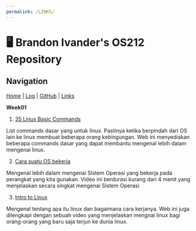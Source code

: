 ```yaml
---
permalink: /LINKS/
---
```

# 🖥️ Brandon Ivander's OS212 Repository

## Navigation
[Home](index.md) | 
[Log](https://veloraine.github.io/os212/TXT/mylog.txt) | 
[GitHub](https://github.com/veloraine/os212/) | 
[Links](links.md)

**Week01**
1. [35 Linux Basic Commands](https://www.hostinger.com/tutorials/linux-commands)

List commands dasar yang untuk linux. Pastinya ketika berpindah dari OS lain ke linux membuat beberapa orang kebingungan. Web ini menyediakan beberapa commands dasar yang dapat membantu mengenal lebih dalam mengenai linux.

2. [Cara suatu OS bekerja](https://www.youtube.com/watch?v=GjNp0bBrjmU&t=128s)

Mengenal lebih dalam mengenai Sistem Operasi yang bekerja pada perangkat yang kita gunakan. Video ini berdurasi kurang dari 4 menit yang menjelaskan secara singkat mengenai Sistem Operasi

3. [Intro to Linux](https://www.geeksforgeeks.org/introduction-to-linux-operating-system/)

Mengenal tentang apa itu linux dan bagaimana cara kerjanya. Web ini juga dilengkapi dengan sebuah video yang menjelaskan mengnai linux bagi orang-orang yang baru saja terjun ke dunia linux.

